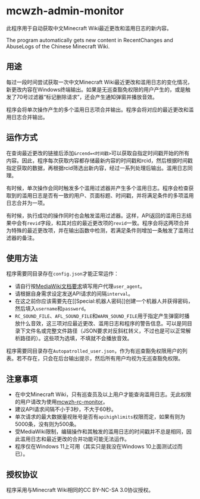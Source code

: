 # mcwzh-admin-monitor
此程序用于自动获取中文Minecraft Wiki最近更改和滥用日志的新内容。

The program automatically gets new content in RecentChanges and AbuseLogs of the Chinese Minecraft Wiki.

## 用途
每过一段时间尝试获取一次中文Minecraft Wiki最近更改和滥用日志的变化情况，新更改内容在Windows终端输出。如果是无巡查豁免权限的用户产生的，或是触发了70号过滤器“标记删除请求”，还会产生通知弹窗并播放音效。

程序会将单次操作产生的多个滥用日志项合并输出。程序会将对应的最近更改和滥用日志合并输出。

## 运作方式
在查询最近更改的链接后添加`&rcend=<时间戳>`可以获取自指定时间戳开始的所有内容。因此，程序每次获取内容都存储最新内容的时间戳和rcid，然后根据时间戳指定获取的数据，再根据rcid筛选出新内容，经过一系列处理后输出。滥用日志同理。

有时候，单次操作会同时触发多个滥用过滤器并产生多个滥用日志。程序会检查获取到的滥用日志是否有一致的用户、页面标题、时间戳，并将满足条件的多项滥用日志合并为一项。

有时候，执行成功的操作同时也会触发滥用过滤器。这样，API返回的滥用日志结果中会有`revid`字段，和其对应的最近更改项的`revid`一致。程序会将这两项合并为特殊的最近更改项，并在输出函数中检测，若满足条件则增加一条触发了滥用过滤器的备注。

## 使用方法
程序需要同目录存在`config.json`才能正常运作：
* 请自行按[MediaWiki文档要求](https://www.mediawiki.org/wiki/API:Etiquette#The_User-Agent_header)填写用户代理`user_agent`。
* 请根据自身需求设定发送API请求的间隔`interval`。
* 在这之前你应该需要先在[[Special:机器人密码]]创建一个机器人并获得密码，然后填入`username`和`password`。
* `RC_SOUND_FILE`、`AFL_SOUND_FILE`和`WARN_SOUND_FILE`用于指定产生弹窗时播放什么音效，这三项对应最近更改、滥用日志和程序的警告信息。可以是同目录下文件名或完整文件路径（JSON要求对反斜杠转义，不过也是可以正常解析路径的）。这些项为选填，不填就不会播放音效。

程序需要同目录存在`Autopatrolled_user.json`，作为有巡查豁免权限用户的列表。若不存在，只会在后台输出提示，然后所有用户均视为无巡查豁免权限。

## 注意事项
* 在中文Minecraft Wiki，只有巡查员及以上用户才能查询滥用日志。无此权限的用户请改为使用[mcwzh-rc-monitor](https://github.com/AblazeVase69188/mcwzh-rc-monitor)。
* 建议API请求间隔不小于3秒，不大于60秒。
* 单次请求的最大数据量视账号是否有`apihighlimits`权限而定，如果有则为5000条，没有则为500条。
* 受MediaWiki限制，编辑操作和其触发的滥用日志的时间戳并不总是相同，因此滥用日志和最近更改的合并功能可能无法运作。
* 程序仅在Windows 11上可用（其实只是我没在Windows 10上面测试过而已）。

## 授权协议
程序采用与Minecraft Wiki相同的CC BY-NC-SA 3.0协议授权。
